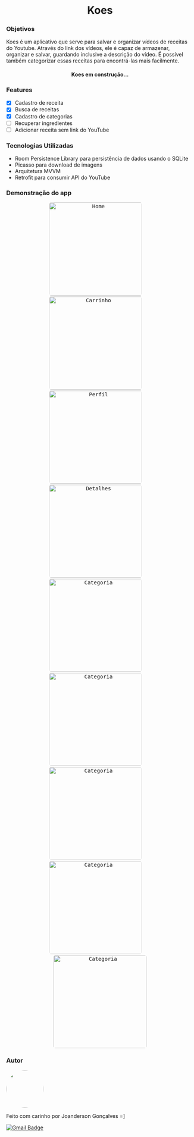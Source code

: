 <h1 align="center">Koes</h1>

### Objetivos
Koes é um aplicativo que serve para salvar e organizar vídeos de receitas do Youtube.
Através do link dos vídeos, ele é capaz de armazenar, organizar e salvar, guardando inclusive a descrição do vídeo.
É possível também categorizar essas receitas para encontrá-las mais facilmente.

<h4 align="center"> 
	Koes em construção... 
</h4>

### Features

- [x] Cadastro de receita
- [x] Busca de receitas
- [x] Cadastro de categorias
- [ ] Recuperar ingredientes
- [ ] Adicionar receita sem link do YouTube

### Tecnologias Utilizadas

<ul>
  <li>Room Persistence Library para persistência de dados usando o SQLite</li>
  <li>Picasso para download de imagens</li>
  <li>Arquitetura MVVM</li>
  <li>Retrofit para consumir API do YouTube</li>
</ul>

### Demonstração do app
<p align="center">
  <kbd>
    <img width="250" style="border-radius: 5px"  src="./screenshots/home1.png" alt="Home">
  </kbd>
  &nbsp;&nbsp;&nbsp;&nbsp;
  <kbd>
    <img width="250" style="border-radius: 5px" src="./screenshots/add1.png" alt="Carrinho">
  </kbd>
  &nbsp;&nbsp;&nbsp;&nbsp;
  <kbd>
    <img width="250" style="border-radius: 5px" src="./screenshots/add2.png" alt="Perfil">
  </kbd>
  &nbsp;&nbsp;&nbsp;&nbsp;
  <kbd>
    <img width="250" style="border-radius: 5px" src="./screenshots/all1.png" alt="Detalhes">
  </kbd>
  &nbsp;&nbsp;&nbsp;&nbsp;
  <kbd>
    <img width="250" style="border-radius: 5px" src="./screenshots/all2_filter.png" alt="Categoria">
  </kbd>
	&nbsp;&nbsp;&nbsp;&nbsp;
  <kbd>
    <img width="250" style="border-radius: 5px" src="./screenshots/edit_home1.png" alt="Categoria">
  </kbd>
	&nbsp;&nbsp;&nbsp;&nbsp;
  <kbd>
    <img width="250" style="border-radius: 5px" src="./screenshots/details1.png" alt="Categoria">
  </kbd>
		&nbsp;&nbsp;&nbsp;&nbsp;
  <kbd>
    <img width="250" style="border-radius: 5px" src="./screenshots/search1.png" alt="Categoria">
  </kbd>
	&nbsp;&nbsp;&nbsp;&nbsp;
  <kbd>
    <img width="250" style="border-radius: 5px" src="./screenshots/search2.png" alt="Categoria">
  </kbd>
</p>

### Autor

 <img style="border-radius: 50%;" src="https://avatars3.githubusercontent.com/u/39781143?s=460&u=43508c7e94057574d4d8f06cbdbc02280102e094&v=4" width="100px;" alt=""/>

Feito com carinho por Joanderson Gonçalves =]

[![Gmail Badge](https://img.shields.io/badge/-joanderson.goncalves@ufba.br-c14438?style=flat-square&logo=Gmail&logoColor=white&link=mailto:joanderson.goncalves@ufba.br)](mailto:joanderson.goncalves@ufba.br)
